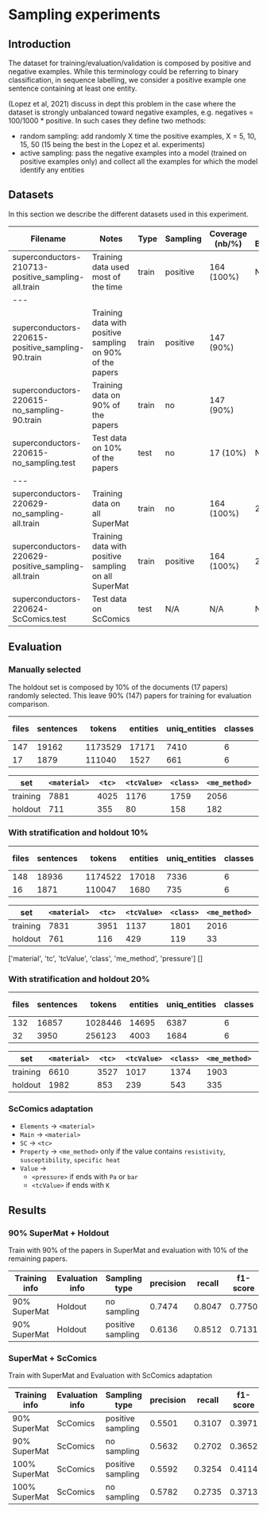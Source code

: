 # Sampling experiments 

## Introduction

The dataset for training/evaluation/validation is composed by positive and negative examples. 
While this terminology could be referring to binary classification, in sequence labelling, we consider a positive example one sentence containing at least one entity. 

(Lopez et al, 2021) discuss in dept this problem in the case where the dataset is strongly unbalanced toward negative examples, e.g. negatives = 100/1000 * positive. 
In such cases they define two methods: 
 - random sampling: add randomly X time the positive examples, X = 5, 10, 15, 50 (15 being the best in the Lopez et al. experiments)
 - active sampling: pass the negative examples into a model (trained on positive examples only) and collect all the examples for which the model identify any entities

## Datasets

In this section we describe the different datasets used in this experiment. 

| Filename                                           | Notes                                                     | Type  | Sampling | Coverage (nb/%) | Job nb training BidLSTM_CRF_FEATURES |
|----------------------------------------------------|-----------------------------------------------------------|-------|----------|-----------------|--------------------------------------|
| superconductors-210713-positive_sampling-all.train | Training data used most of the time                       | train | positive | 164 (100%)      | N/A                                  |
| ---                                                |
| superconductors-220615-positive_sampling-90.train  | Training data with positive sampling on 90% of the papers | train | positive | 147 (90%)       |
| superconductors-220615-no_sampling-90.train        | Training data on 90% of the papers                        | train | no       | 147 (90%)       |
| superconductors-220615-no_sampling.test            | Test data on 10% of the papers                            | test  | no       | 17 (10%)        | N/A                                  |
| ---                                                |
| superconductors-220629-no_sampling-all.train       | Training data on all SuperMat                             | train | no       | 164 (100%)      | 24630                                |
| superconductors-220629-positive_sampling-all.train | Training data with positive sampling on all SuperMat      | train | positive | 164 (100%)      | 24632                                | 
| superconductors-220624-ScComics.test               | Test data on ScComics                                     | test  | N/A      | N/A             | N/A                                  |


## Evaluation

### Manually selected 

The holdout set is composed by 10% of the documents (17 papers) randomly selected.
This leave 90% (147) papers for training for evaluation comparison.

| files | sentences | tokens   | entities | uniq_entities | classes | positive examples | negative examples |
|-------|-----------|----------|----------|---------------|---------|-------------------|-------------------|
| 147   | 19162     | 1173529  | 17171    | 7410          | 6       | 9331              | 9620              |
| 17    | 1879      | 111040   | 1527     |  661          | 6       | 825               | 1031              |

| set      | `<material>`   | `<tc>`  | `<tcValue>`  | `<class>`   | `<me_method>` | `<pressure>` |
|----------|----------------|---------|--------------|-------------|---------------|--------------|
| training | 7881           | 4025    | 1176         | 1759        | 2056          | 274          |
| holdout  | 711            | 355     | 80           | 158         | 182           | 41           |


### With stratification and holdout 10%

| files | sentences | tokens   | entities | uniq_entities | classes | positive examples | negative examples |
|-------|-----------|----------|----------|---------------|---------|-------------------|-------------------|
| 148   | 18936     | 1174522  | 17018    | 7336          | 6       | 9187              | 9749              | 
| 16    | 1871      | 110047   | 1680     | 735           | 6       | 969               | 902               |

| set      | `<material>` | `<tc>` | `<tcValue>` | `<class>` | `<me_method>` | `<pressure>` |
|----------|--------------|--------|-------------|-----------|---------------|--------------|
| training | 7831         | 3951   | 1137        | 1801      | 2016          | 282          | 
| holdout  | 761          | 116    | 429         | 119       | 33            | 222          |

['material', 'tc', 'tcValue', 'class', 'me_method', 'pressure']
[]

### With stratification and holdout 20%

| files | sentences | tokens  | entities | uniq_entities | classes | positive examples | negative examples |
|-------|-----------|---------|----------|---------------|---------|-------------------|-------------------|
| 132   | 16857     | 1028446 | 14695    | 6387          | 6       | 8033              | 8824              | 
| 32    | 3950      | 256123  | 4003     | 1684          | 6       | 2123              | 1827              |

| set      | `<material>` | `<tc>` | `<tcValue>` | `<class>` | `<me_method>` | `<pressure>` |
|----------|--------------|--------|-------------|-----------|---------------|--------------|
| training | 6610         | 3527   | 1017        | 1374      | 1903          | 264          |
| holdout  | 1982         | 853    | 239         | 543       | 335           | 51           |

### ScComics adaptation

- `Elements` -> `<material>`
- `Main` -> `<material>`
- `SC` -> `<tc>` 
- `Property` -> `<me_method>` only if the value contains `resistivity`, `susceptibility`, `specific heat`
- `Value` -> 
  - `<pressure>` if ends with `Pa` or `bar`
  - `<tcValue>` if ends with `K` 


## Results

### 90% SuperMat + Holdout
Train with 90% of the papers in SuperMat and evaluation with 10% of the remaining papers. 

| Training info | Evaluation info | Sampling type     | precision  | recall    | f1-score | 
|---------------|-----------------|-------------------|------------|-----------|----------|
| 90% SuperMat  | Holdout         | no sampling       | 0.7474     | 0.8047    | 0.7750   |
| 90% SuperMat  | Holdout         | positive sampling | 0.6136     | 0.8512    | 0.7131   |


### SuperMat + ScComics
Train with SuperMat and Evaluation with ScComics adaptation 

| Training info | Evaluation info | Sampling type     | precision | recall | f1-score | 
|---------------|-----------------|-------------------|-----------|--------|----------|
| 90% SuperMat  | ScComics        | positive sampling | 0.5501    | 0.3107 | 0.3971   |
| 90% SuperMat  | ScComics        | no sampling       | 0.5632    | 0.2702 | 0.3652   |
| 100% SuperMat | ScComics        | positive sampling | 0.5592    | 0.3254 | 0.4114   |
| 100% SuperMat | ScComics        | no sampling       | 0.5782    | 0.2735 | 0.3713   |



